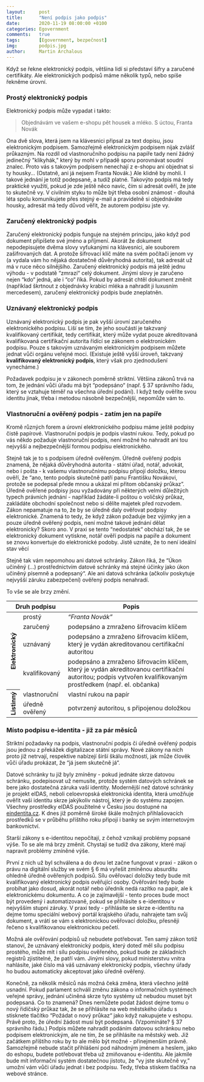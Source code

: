 ```yaml
---
layout:     post
title:      "Není podpis jako podpis"
date:       2020-11-19 08:00:00 +0100
categories: Egovernment
comments:   true
tags:       [Egovernment, bezpečnost]
img:        podpis.jpg
author:     Martin Archalous
---
```


Když se řekne elektronický podpis, většina lidí si představí šifry a zaručené certifikáty. Ale elektronických podpisů máme několik typů, nebo spíše řekněme úrovní.

<!--more-->

### Prostý elektronický podpis

Elektronický podpis může vypadat i takto:

> Objednávám ve vašem e-shopu pět housek a mléko.
S úctou,
Franta Novák

Ona dvě slova, která jsem na klávesnici připsal za text dopisu, jsou elektronickým podpisem. Samozřejmě elektronickým podpisem nijak zvlášť průkazným. Na rozdíl od vlastnoručního podpisu na papíře tady není žádný jedinečný "klikyhák," který by mohl v případě sporu porovnávat soudní znalec. Proto vás s takovým podpisem nenechají z e-shopu ani objednat si ty housky… (Ostatně, ani já nejsem Franta Novák.) Ale klidně by mohli. I takové jednání je totiž podepsané, a tudíž platné. Takovýto podpis má tedy praktické využití, pokud je zde ještě něco navíc, čím si adresát ověří, že jste to skutečně vy. V civilním styku to může být třeba osobní známost - dlouhá léta spolu komunikujete přes stejný e-mail a pravidelně si objednáváte housky, adresát má tedy důvod věřit, že autorem podpisu jste vy.

### Zaručený elektronický podpis

Zaručený elektronický podpis funguje na stejném principu, jako když pod dokument připíšete své jméno a příjmení. Akorát že dokument nepodepisujete dvěma slovy vyťukanými na klávesnici, ale souborem zašifrovaných dat. A protože šifrovací klíč máte na svém počítači jenom vy (a vydala vám ho nějaká dostatečně důvěryhodná autorita), tak adresát už má v ruce něco silnějšího.
Zaručený elektronický podpis má ještě jednu výhodu - v podstatě “zmrazí“ celý dokument. Jinými slovy je zaručeno nejen “kdo“ jedná, ale i “co“ říká. Pokud by adresát chtěl dokument změnit (například škrtnout z objednávky krabici mléka a nahradit ji luxusním mercedesem), zaručený elektronický podpis bude zneplatněn.

### Uznávaný elektronický podpis

Uznávaný elektronický podpis je pak vyšší úrovní zaručeného elektronického podpisu. Liší se tím, že jeho součástí je takzvaný kvalifikovaný certifikát, tedy certifikát, který může vydat pouze akreditovaná kvalifikovaná certifikační autorita řídící se zákonem o elektronickém podpisu. Pouze s takovým uznávaným elektronickým podpisem můžete jednat vůči orgánu veřejné moci. (Existuje ještě vyšší úroveň, takzvaný **kvalifikovaný elektronický podpis**, který však pro zjednodušení vynecháme.)

Požadavek podpisu je v zákonech poměrně striktní. Většina zákonů trvá na tom, že jednání vůči úřadu má být “podepsáno“ (např. § 37 správního řádu, který se vztahuje téměř na všechna úřední podání). I když tedy ověříte svou identitu jinak, třeba i metodou násobně bezpečnější, nepomůže vám to.

### Vlastnoruční a ověřený podpis - zatím jen na papíře

Kromě různých forem a úrovní elektronického podpisu máme ještě podpisy čistě papírové. Vlastnoruční podpis je podpis vlastní rukou. Tedy, pokud po vás někdo požaduje vlastnoruční podpis, není možné ho nahradit ani tou nejvyšší a nejbezpečnější formou podpisu elektronického.

Stejně tak je to s podpisem úředně ověřeným. Úředně ověřený podpis znamená, že nějaká důvěryhodná autorita - státní úřad, notář, advokát, nebo i pošta - k vašemu vlastnoručnímu podpisu připojí doložku, kterou ověří, že “ano, tento podpis skutečně patří panu Františku Novákovi, protože se podepsal přede mnou a ukázal mi přitom občanský průkaz”.
Úředně ověřené podpisy jsou vyžadovány při některých velmi důležitých typech právních jednání - například žádáte-li poštou o voličský průkaz, zakládáte obchodní společnost nebo si dělíte majetek před rozvodem.
Zákon nepamatuje na to, že by se úředně daly ověřovat podpisy elektronické. Znamená to tedy, že když zákon požaduje bez výjimky jen a pouze úředně ověřený podpis, není možné takové jednání dělat elektronicky? Skoro ano. V praxi se tento “nedostatek“ obchází tak, že se elektronický dokument vytiskne, notář ověří podpis na papíře a dokument se znovu konvertuje do elektronické podoby. Jistě uznáte, že to není ideální stav věcí

Stejně tak vám nepomohou ani datové schránky. Zákon říká, že “Úkon učiněný (...) prostřednictvím datové schránky má stejné účinky jako úkon učiněný písemně a podepsaný“. Ale ani datová schránka (ačkoliv poskytuje nejvyšší záruku zabezpečení) ověřený podpis nenahradí.

To vše se ale brzy změní.


<table>
  <thead>
    <tr>
      <th colspan="2">Druh podpisu</th>
      <th>Popis</th>
    </tr>
  </thead>
  <tbody>
    <tr>
      <th rowspan="4">
        <span style="writing-mode: vertical-lr;
                     -ms-writing-mode: tb-rl;
                     transform: rotate(180deg);
                     min-width:15px;">
                     Elektronický
        </span>
      </th>
      <td>prostý</td>
      <td><em>“Franta Novák”</em></td>
    </tr>
    <tr>
      <td>zaručený</td>
      <td>podepsáno a zmraženo šifrovacím klíčem</td>
    </tr>
    <tr>
      <td>uznávaný</td>
      <td>podepsáno a zmraženo šifrovacím klíčem, který je vydán akreditovanou certifikační autoritou</td>
    </tr>
    <tr>
      <td>kvalifikovaný</td>
      <td>podepsáno a zmraženo šifrovacím klíčem, který je vydán akreditovanou certifikační autoritou; podpis vytvořen kvalifikovaným prostředkem (např. el. občanka)</td>
    </tr>
    <tr>
      <th rowspan="2">
        <span style="writing-mode: vertical-lr;
                     -ms-writing-mode: tb-rl;
                     transform: rotate(180deg);">Listinný
         </span></th>
      <td>vlastnoruční</td>
      <td>vlastní rukou na papír</td>
    </tr>
    <tr>
      <td>úředně ověřený</td>
      <td>potvrzený autoritou, s připojenou doložkou</td>
    </tr>
  </tbody>
</table>


### Místo podpisu e-identita - již za pár měsíců

Striktní požadavky na podpis, vlastnoruční podpis či úředně ověřený podpis jsou jednou z překážek digitalizace státní správy. Nové zákony na nich proto již netrvají, respektive nabízejí širší škálu možností, jak může člověk vůči úřadu prokázat, že “já jsem skutečně já“.

Datové schránky tu již byly zmíněny - pokud jednáte skrze datovou schránku, podepisovat už nemusíte, protože systém datových schránek se bere jako dostatečná záruka vaší identity. Modernější než datové schránky je projekt eIDAS, neboli celoevropská elektronická identita, která umožňuje ověřit vaši identitu skrze jakýkoliv nástroj, který je do systému zapojen. Všechny prostředky eIDAS použitelné v Česku jsou dostupné na [eindentita.cz](https://www.eidentita.cz/). K dnes již poměrně široké škále možných přihlašovacích prostředků se v průběhu příštího roku připojí i banky se svým internetovým bankovnictví.

Starší zákony s e-identitou nepočítají, z čehož vznikají problémy popsané výše. To se ale má brzy změnit. Chystají se tudíž dva zákony, které mají napravit problémy zmíněné výše.

První z nich už byl schválena a do dvou let začne fungovat v praxi - zákon o právu na digitální služby ve svém § 6 má vyřešit zmíněnou absurditu ohledně úředně ověřených podpisů. Sílu ověřovací doložky tedy bude mít kvalifikovaný elektronický podpis ověřující osoby. Ověřování tedy bude probíhat jako dosud, akorát notář nebo úředník nedá razítko na papír, ale k elektronickému dokumentu. A co je zajímavější - tento proces bude moct být provedený i automatizovaně, pokud se přihlásíte s e-identitou v nejvyšším stupni záruky. V praxi tedy - přihlásíte se skrze e-identitu na dejme tomu speciální webový portál krajského úřadu, nahrajete tam svůj dokument, a vrátí se vám s elektronickou ověřovací doložku, přesněji řečeno s kvalifikovanou elektronickou pečetí.

Možná ale ověřování podpisů už nebudete potřebovat. Ten samý zákon totiž stanoví, že uznávaný elektronický podpis, který doteď měl sílu podpisu prostého, může mít i sílu podpisu ověřeného, pokud bude ze základních registrů zjistitelné, že patří vám. Jinými slovy, pokud ministerstvu vnitra nahlásíte, jaké číslo má váš uznávaný elektronický podpis, všechny úřady ho budou automaticky akceptovat jako úředně ověřený.

Konečně, za několik měsíců nás možná čeká změna, která všechno ještě usnadní. Pokud parlament schválí změnu zákona o informačních systémech veřejné správy, jednání učiněná skrze tyto systémy už nebudou muset být podepsaná. Co to znamená? Dnes nemůžete podat žádost dejme tomu o nový řidičský průkaz tak, že se přihlásíte na web městského úřadu s stisknete tlačítko “Požádat o nový průkaz“ jako když nakupujete v eshopu. Právě proto, že úřední žádost musí být podepsaná. (Vzpomínáte? § 37 správního řádu.) Podpis můžete nahradit podáním datovou schránkou nebo podpisem elektronickým, ale ne tím, že se přihlásíte na městský web. Již začátkem příštího roku by to ale mělo být možné - přinejmenším právně. Samozřejmě nebude stačit přihlášení pod náhodným jménem a heslem, jako do eshopu, budete potřebovat třeba už zmiňovanou e-identitu. Ale jakmile bude mít informační systém dostatečnou jistotu, že “vy jste skutečně vy,” umožní vám vůči úřadu jednat i bez podpisu. Tedy, třeba stiskem tlačítka na webové stránce.

